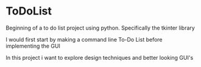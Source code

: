 # ToDoList
Beginning of a to do list project using python. Specifically the tkinter library 

I would first start by making a command line To-Do List before implementing the GUI

In this project i want to explore design techniques and better looking GUI's

